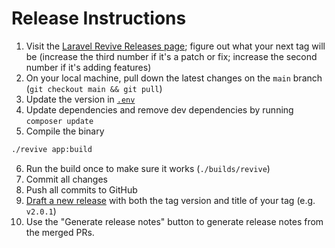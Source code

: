 # Release Instructions

1. Visit the [Laravel Revive Releases page](https://github.com/devanoxltd/laravel-revive/releases); figure out what your next tag will be (increase the third number if it's a patch or fix; increase the second number if it's adding features)
2. On your local machine, pull down the latest changes on the `main` branch (`git checkout main && git pull`)
3. Update the version in [`.env`](.env)
4. Update dependencies and remove dev dependencies by running `composer update`
5. Compile the binary

```zsh
./revive app:build
```

6. Run the build once to make sure it works (`./builds/revive`)
7. Commit all changes
8. Push all commits to GitHub
9. [Draft a new release](https://github.com/devanoxltd/laravel-revive/releases/new) with both the tag version and title of your tag (e.g. `v2.0.1`)
10. Use the "Generate release notes" button to generate release notes from the merged PRs.
